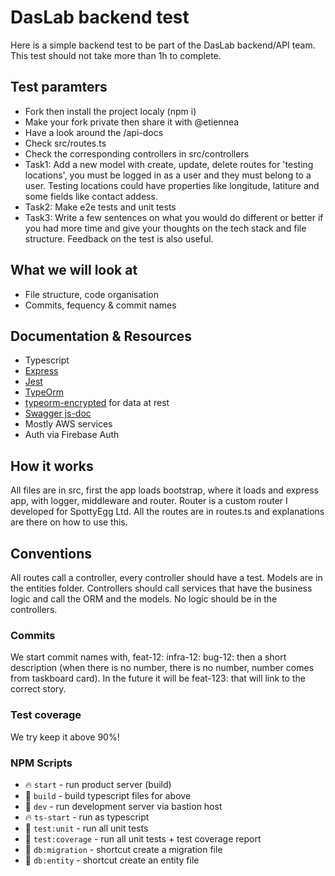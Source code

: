 # DasLab backend test

Here is a simple backend test to be part of the DasLab backend/API team.
This test should not take more than 1h to complete.

## Test paramters

-   Fork then install the project localy (npm i)
-   Make your fork private then share it with @etiennea
-   Have a look around the /api-docs
-   Check src/routes.ts
-   Check the corresponding controllers in src/controllers
-   Task1: Add a new model with create, update, delete routes for 'testing locations', you must be logged in as a user and they must belong to a user. Testing locations could have properties like longitude, latiture and some fields like contact addess.
-   Task2: Make e2e tests and unit tests
-   Task3: Write a few sentences on what you would do different or better if you had more time and give your thoughts on the tech stack and file structure. Feedback on the test is also useful.

## What we will look at

-   File structure, code organisation
-   Commits, fequency & commit names

## Documentation & Resources

-   Typescript
-   [Express](https://expressjs.com/)
-   [Jest](https://jestjs.io/docs/en/api)
-   [TypeOrm](https://typeorm.io/#/)
-   [typeorm-encrypted](https://github.com/generalpiston/typeorm-encrypted) for data at rest
-   [Swagger js-doc](https://github.com/Surnet/swagger-jsdoc/blob/HEAD/docs/GETTING-STARTED.md)
-   Mostly AWS services
-   Auth via Firebase Auth

## How it works

All files are in src, first the app loads bootstrap, where it loads and express app, with logger, middleware and router.
Router is a custom router I developed for SpottyEgg Ltd. All the routes are in routes.ts and explanations are there on how to use this.

## Conventions

All routes call a controller, every controller should have a test. Models are in the entities folder. Controllers should call services that have the business logic and call the ORM and the models. No logic should be in the controllers.

### Commits

We start commit names with, feat-12: infra-12: bug-12: then a short description (when there is no number, there is no number, number comes from taskboard card). In the future it will be feat-123: that will link to the correct story.

### Test coverage

We try keep it above 90%!

### NPM Scripts

-   🔥 `start` - run product server (build)
-   🔧 `build` - build typescript files for above
-   🔧 `dev` - run development server via bastion host
-   🔥 `ts-start` - run as typescript
-   📱 `test:unit` - run all unit tests
-   📱 `test:coverage` - run all unit tests + test coverage report
-   🔧 `db:migration` - shortcut create a migration file
-   🔧 `db:entity` - shortcut create an entity file
